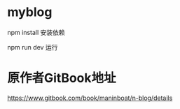 # myblog
npm install 安装依赖

npm run dev 运行

# 原作者GitBook地址
https://www.gitbook.com/book/maninboat/n-blog/details